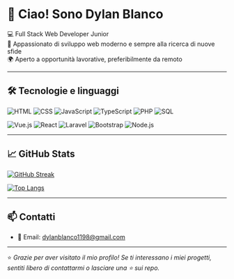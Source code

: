 # 👋 Ciao! Sono Dylan Blanco

💻 Full Stack Web Developer Junior  
🎯 Appassionato di sviluppo web moderno e sempre alla ricerca di nuove sfide  
🌍 Aperto a opportunità lavorative, preferibilmente da remoto

---

## 🛠️ Tecnologie e linguaggi

![HTML](https://img.shields.io/badge/-HTML5-E34F26?style=flat&logo=html5&logoColor=white)
![CSS](https://img.shields.io/badge/-CSS3-1572B6?style=flat&logo=css3&logoColor=white)
![JavaScript](https://img.shields.io/badge/-JavaScript-F7DF1E?style=flat&logo=javascript&logoColor=black)
![TypeScript](https://img.shields.io/badge/-TypeScript-3178C6?style=flat&logo=typescript&logoColor=white)
![PHP](https://img.shields.io/badge/-PHP-777BB4?style=flat&logo=php&logoColor=white)
![SQL](https://img.shields.io/badge/-SQL-003B57?style=flat&logo=mysql&logoColor=white)

![Vue.js](https://img.shields.io/badge/-Vue.js-4FC08D?style=flat&logo=vue.js&logoColor=white)
![React](https://img.shields.io/badge/-React-61DAFB?style=flat&logo=react&logoColor=black)
![Laravel](https://img.shields.io/badge/-Laravel-FF2D20?style=flat&logo=laravel&logoColor=white)
![Bootstrap](https://img.shields.io/badge/-Bootstrap-7952B3?style=flat&logo=bootstrap&logoColor=white)
![Node.js](https://img.shields.io/badge/-Node.js-339933?style=flat&logo=nodedotjs&logoColor=white)

---

## 📈 GitHub Stats

[![GitHub Streak](https://streak-stats.demolab.com?user=DylanBlanco&theme=tokyonight&hide_border=false)](https://git.io/streak-stats)

[![Top Langs](https://github-readme-stats.vercel.app/api/top-langs/?username=DylanBlanco&layout=compact&theme=tokyonight)](https://github.com/DylanBlanco)

<!-- ![GitHub Activity Graph](https://github-readme-activity-graph.vercel.app/graph?username=DylanBlanco&theme=tokyo-night) -->

---

## 📫 Contatti

- 📧 Email: dylanblanco1198@gmail.com

---

⭐ *Grazie per aver visitato il mio profilo! Se ti interessano i miei progetti, sentiti libero di contattarmi o lasciare una ⭐ sui repo.*


<!--
**DylanBlanco/DylanBlanco** is a ✨ _special_ ✨ repository because its `README.md` (this file) appears on your GitHub profile.

Here are some ideas to get you started:

- 🔭 I’m currently working on ...
- 🌱 I’m currently learning ...
- 👯 I’m looking to collaborate on ...
- 🤔 I’m looking for help with ...
- 💬 Ask me about ...
- 📫 How to reach me: ...
- 😄 Pronouns: ...
- ⚡ Fun fact: ...
-->
